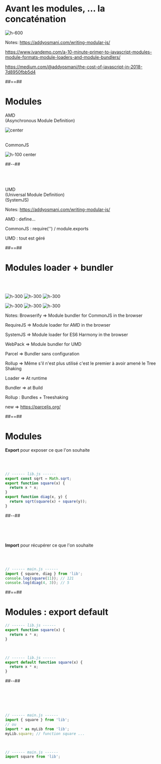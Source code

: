 <!-- .slide: class="full-center" -->

# Avant les modules, ... la concaténation

![h-600](./assets/images/Modules_00.png)

Notes:
https://addyosmani.com/writing-modular-js/

https://www.jvandemo.com/a-10-minute-primer-to-javascript-modules-module-formats-module-loaders-and-module-bundlers/

https://medium.com/@addyosmani/the-cost-of-javascript-in-2018-7d8950fbb5d4

##==##

<!-- .slide: class="two-column" -->

# Modules

AMD <!-- .element: class="text-center" -->
<br/>
(Asynchronous Module Definition)

![center](./assets/images/Modules_01_Require.js.png)
<br><br>

CommonJS <!-- .element: class="text-center" -->

![h-100 center](./assets/images/Modules_01_NodeJs.png)

##--##

<br><br><br>
UMD <!-- .element: class="text-center" -->
<br>
(Universal Module Definition)
<br/>
(SystemJS)

Notes:
https://addyosmani.com/writing-modular-js/

AMD : define...

CommonJS : require('') / module.exports

UMD : tout est géré

##==##

<!-- .slide: class="flex-row"-->

# Modules loader + bundler

<br/><br/>

![h-300](./assets/images/Modules_02_Webpack.png)
![h-300](./assets/images/Modules_02_Rollup.png)
![h-300](./assets/images/Modules_02_Browserify.png)

![h-300](./assets/images/Modules_01_Require.js.png)
![h-300](./assets/images/Modules_02_Parcel.png)
![h-300](./assets/images/Modules_02_SystemJS.png)

Notes:
Browserify => Module bundler for CommonJS in the browser

RequireJS => Module loader for AMD in the browser

SystemJS => Module loader for ES6 Harmony in the browser

WebPack => Module bundler for UMD

Parcel => Bundler sans configuration

Rollup => Même s'il n'est plus utilisé c'est le premier à avoir amené le Tree Shaking

Loader => At runtime

Bundler => at Build

Rollup : Bundles + Treeshaking

new =>
https://parceljs.org/

##==##

<!-- .slide: class="two-column with-code" -->

# Modules

**Export** pour exposer ce que l'on souhaite

<br/><br/>

```javascript
// ------ lib.js ------
export const sqrt = Math.sqrt;
export function square(x) {
  return x * x;
}
export function diag(x, y) {
  return sqrt(square(x) + square(y));
}
```

##--##

<!-- .slide: class="with-code" -->

<br><br><br>

**Import** pour récupérer ce que l'on souhaite

<!-- .element: class="fragment" data-fragment-index=1 -->

<br/>
<br/>

```javascript
// ------ main.js ------
import { square, diag } from 'lib';
console.log(square(11)); // 121
console.log(diag(4, 3)); // 5
```

<!-- .element: class="fragment" data-fragment-index=1 -->

##==##

<!-- .slide: class="two-column with-code" -->

# Modules : export default

```javascript
// ------ lib.js ------
export function square(x) {
  return x * x;
}
```

<br/>

```javascript
// ------ lib.js ------
export default function square(x) {
  return x * x;
}
```

##--##

<!-- .slide: class="with-code" -->

<br><br><br><br>

```javascript
// ------ main.js ------
import { square } from 'lib';
// ou
import * as myLib from 'lib';
myLib.square; // function square ...
```

<!-- .element: class="fragment" -->

<br/>

```javascript
// ------ main.js ------
import square from 'lib';
```

<!-- .element: class="fragment" -->
